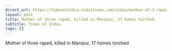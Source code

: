 ```yaml
---
direct_url: https://timesofindia.indiatimes.com/india/mother-of-3-raped-killed-in-manipur-17-homes-torched/articleshow/115097203.cms
layout: post
title: Mother of three raped, killed in Manipur, 17 homes torched
subtitle: Times of India
tags: []
---
```


Mother of three raped, killed in Manipur, 17 homes torched

